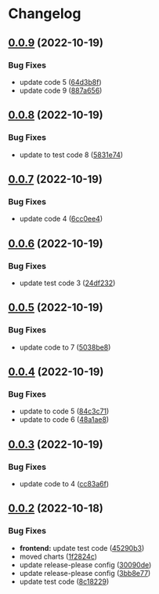 # Changelog

## [0.0.9](https://github.com/itsnotapt/test-release-please/compare/test-v0.0.8...test-v0.0.9) (2022-10-19)


### Bug Fixes

* update code 5 ([64d3b8f](https://github.com/itsnotapt/test-release-please/commit/64d3b8f138693cab7d63577c079653d802f44e38))
* update code 9 ([887a656](https://github.com/itsnotapt/test-release-please/commit/887a6566c0704f14f1b75776aa08821806309bb1))

## [0.0.8](https://github.com/itsnotapt/test-release-please/compare/test-v0.0.7...test-v0.0.8) (2022-10-19)


### Bug Fixes

* update to test code 8 ([5831e74](https://github.com/itsnotapt/test-release-please/commit/5831e74d2e0b445b8facb5d80a87e6a6b73b3906))

## [0.0.7](https://github.com/itsnotapt/test-release-please/compare/test-v0.0.6...test-v0.0.7) (2022-10-19)


### Bug Fixes

* update code 4 ([6cc0ee4](https://github.com/itsnotapt/test-release-please/commit/6cc0ee471abddf1d33031aefca2410376ddb8384))

## [0.0.6](https://github.com/itsnotapt/test-release-please/compare/test-v0.0.5...test-v0.0.6) (2022-10-19)


### Bug Fixes

* update test code 3 ([24df232](https://github.com/itsnotapt/test-release-please/commit/24df23221934121b1ac8d94a41d97790bab7f306))

## [0.0.5](https://github.com/itsnotapt/test-release-please/compare/test-v0.0.4...test-v0.0.5) (2022-10-19)


### Bug Fixes

* update code to 7 ([5038be8](https://github.com/itsnotapt/test-release-please/commit/5038be8f2a2456f05686f495558ffcc0862c27f0))

## [0.0.4](https://github.com/itsnotapt/test-release-please/compare/test-v0.0.3...test-v0.0.4) (2022-10-19)


### Bug Fixes

* update to code 5 ([84c3c71](https://github.com/itsnotapt/test-release-please/commit/84c3c716d7e6528d24398eb137691c2730c2d663))
* update to code 6 ([48a1ae8](https://github.com/itsnotapt/test-release-please/commit/48a1ae8809c9797fabceec4fb868385aed38829b))

## [0.0.3](https://github.com/itsnotapt/test-release-please/compare/test-v0.0.2...test-v0.0.3) (2022-10-19)


### Bug Fixes

* update code to 4 ([cc83a6f](https://github.com/itsnotapt/test-release-please/commit/cc83a6fb2bcbc7ebf05bdfa34b215f9f2e3d8892))

## [0.0.2](https://github.com/itsnotapt/test-release-please/compare/v0.0.1...v0.0.2) (2022-10-18)


### Bug Fixes

* **frontend:** update test code ([45290b3](https://github.com/itsnotapt/test-release-please/commit/45290b37bfefc94104daf1ca23edbdba22791f3d))
* moved charts ([1f2824c](https://github.com/itsnotapt/test-release-please/commit/1f2824c985fab6f82d18c248dbe1f17eede4cf41))
* update release-please config ([30090de](https://github.com/itsnotapt/test-release-please/commit/30090deef0c5663df4da214b29de3befb237509d))
* update release-please config ([3bb8e77](https://github.com/itsnotapt/test-release-please/commit/3bb8e7796bb89552cbb52084b86907c01685edf0))
* update test code ([8c18229](https://github.com/itsnotapt/test-release-please/commit/8c18229d5e1911fcd7426fb65494f0ac7b37cad5))
